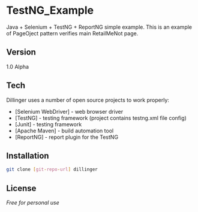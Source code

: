 TestNG_Example
==============

Java + Selenium + TestNG + ReportNG simple example. 
This is an example of PageOject pattern verifies main RetailMeNot page.

Version
----

1.0 Alpha

Tech
-----------

Dillinger uses a number of open source projects to work properly:

* [Selenium WebDriver] - web browser driver
* [TestNG] - testing framework (project contains testng.xml file config)
* [Junit] - testing framework
* [Apache Maven] - build automation tool
* [ReportNG] - report plugin for the TestNG

Installation
--------------
```sh
git clone [git-repo-url] dillinger
```
License
----
*Free for personal use*
